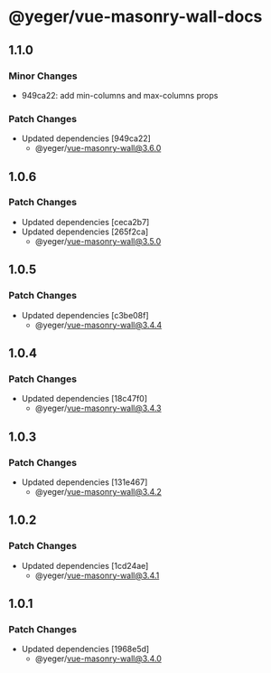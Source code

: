 # @yeger/vue-masonry-wall-docs

## 1.1.0

### Minor Changes

- 949ca22: add min-columns and max-columns props

### Patch Changes

- Updated dependencies [949ca22]
  - @yeger/vue-masonry-wall@3.6.0

## 1.0.6

### Patch Changes

- Updated dependencies [ceca2b7]
- Updated dependencies [265f2ca]
  - @yeger/vue-masonry-wall@3.5.0

## 1.0.5

### Patch Changes

- Updated dependencies [c3be08f]
  - @yeger/vue-masonry-wall@3.4.4

## 1.0.4

### Patch Changes

- Updated dependencies [18c47f0]
  - @yeger/vue-masonry-wall@3.4.3

## 1.0.3

### Patch Changes

- Updated dependencies [131e467]
  - @yeger/vue-masonry-wall@3.4.2

## 1.0.2

### Patch Changes

- Updated dependencies [1cd24ae]
  - @yeger/vue-masonry-wall@3.4.1

## 1.0.1

### Patch Changes

- Updated dependencies [1968e5d]
  - @yeger/vue-masonry-wall@3.4.0
